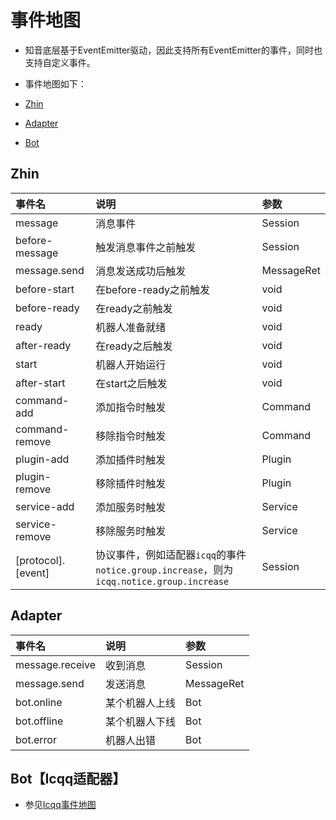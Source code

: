 # 事件地图

- 知音底层基于EventEmitter驱动，因此支持所有EventEmitter的事件，同时也支持自定义事件。

- 事件地图如下：
- [Zhin](#session)
- [Adapter](#adapter)
- [Bot](#bot)

## Zhin

| 事件名            | 说明                                                  | 参数         |
|:---------------|:----------------------------------------------------|:-----------|
| message        | 消息事件                                                | Session    |
| before-message | 触发消息事件之前触发                                          | Session    |
| message.send | 消息发送成功后触发                                           | MessageRet |
| before-start   | 在before-ready之前触发                                   | void       |
| before-ready   | 在ready之前触发                                          | void       |
| ready          | 机器人准备就绪                                             | void       |
| after-ready    | 在ready之后触发                                          | void       |
| start          | 机器人开始运行                                             | void       |
| after-start    | 在start之后触发                                          | void       |
| command-add    | 添加指令时触发                                             | Command    |
| command-remove | 移除指令时触发                                             | Command    |
| plugin-add     | 添加插件时触发                                             | Plugin     |
| plugin-remove  | 移除插件时触发                                             | Plugin     |
| service-add    | 添加服务时触发                                             | Service    |
| service-remove | 移除服务时触发                                             | Service    |
| \[protocol\].\[event\] | 协议事件，例如适配器`icqq`的事件`notice.group.increase`，则为`icqq.notice.group.increase` | Session |

## Adapter

| 事件名             | 说明      | 参数         |
|:----------------|:--------|:-----------|
| message.receive | 收到消息    | Session    |
| message.send    | 发送消息    | MessageRet |
| bot.online      | 某个机器人上线 | Bot        |
| bot.offline     | 某个机器人下线 | Bot        |
| bot.error       | 机器人出错   | Bot        |

## Bot【Icqq适配器】
- 参见[Icqq事件地图](https://icqqjs.github.io/icqq/docs/interfaces/EventMap.html)


